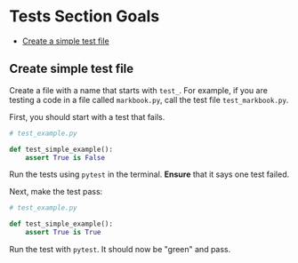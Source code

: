 # Tests Section Goals

- [Create a simple test file](#create-simple-test-file)


## Create simple test file
Create a file with a name that starts with `test_`. For example, if you are testing a code in a file called `markbook.py`, call the test file `test_markbook.py`.

First, you should start with a test that fails.
```python
# test_example.py

def test_simple_example():
    assert True is False
```

Run the tests using `pytest` in the terminal. **Ensure** that it says one test failed.

Next, make the test pass:
```python
# test_example.py

def test_simple_example():
    assert True is True
```

Run the test with `pytest`. It should now be "green" and pass.